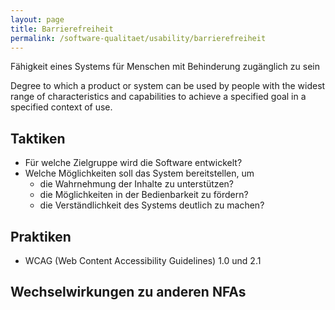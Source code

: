 ```yaml
---
layout: page
title: Barrierefreiheit
permalink: /software-qualitaet/usability/barrierefreiheit
---
```


Fähigkeit eines Systems für Menschen mit Behinderung zugänglich zu sein

Degree to which a product or system can be used by people with the widest range of characteristics and capabilities to achieve a specified goal in a specified context of use.

## Taktiken

* Für welche Zielgruppe wird die Software entwickelt?
* Welche Möglichkeiten soll das System bereitstellen, um
  - die Wahrnehmung der Inhalte zu unterstützen?
  - die Möglichkeiten in der Bedienbarkeit zu fördern?
  - die Verständlichkeit des Systems deutlich zu machen?

## Praktiken

* WCAG (Web Content Accessibility Guidelines) 1.0 und 2.1

## Wechselwirkungen zu anderen NFAs
